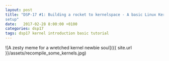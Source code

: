 ```yaml
---
layout: post
title: "DSP-17 #1: Building a rocket to kernelspace - A basic Linux Kernel Development
setup"
date:   2017-02-28 8:00:00 +0100
categories: dsp17
tags: dsp17 kernel introduction basic tutorial
---
```

![A zesty meme for a wretched kernel newbie soul]({{ site.url
}}/assets/recompile_some_kernels.jpg)

